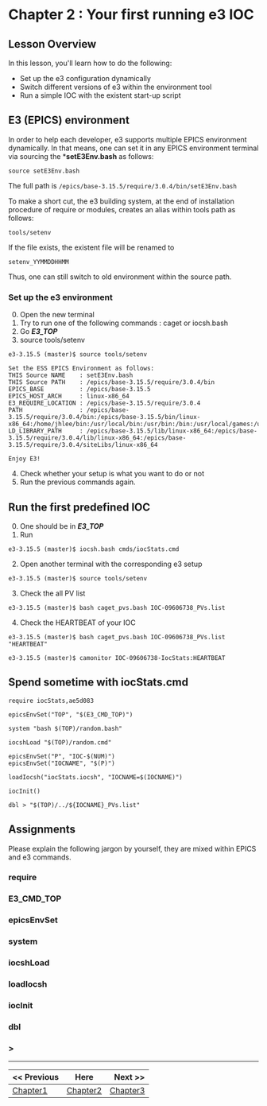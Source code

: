 # Chapter 2 : Your first running e3 IOC

## Lesson Overview

In this lesson, you'll learn how to do the following:
* Set up the e3 configuration dynamically
* Switch different versions of e3 within the environment tool
* Run a simple IOC with the existent start-up script


## E3 (EPICS) environment


In order to help each developer, e3 supports multiple EPICS environment dynamically. In that means, one can set it in any EPICS environment terminal via sourcing the ***setE3Env.bash** as follows:

```
source setE3Env.bash
```

The full path is ```/epics/base-3.15.5/require/3.0.4/bin/setE3Env.bash```

To make a short cut, the e3 building system, at the end of installation procedure of require or modules, creates an alias within tools path as follows:
```
tools/setenv
```
If the file exists, the existent file will be renamed to
```
setenv_YYMMDDHHMM
```

Thus, one can still switch to old environment within the source path.


### Set up the e3 environment

0. Open the new terminal
1. Try to run one of the following commands : caget or iocsh.bash
2. Go ***E3_TOP***
3. source tools/setenv
```
e3-3.15.5 (master)$ source tools/setenv

Set the ESS EPICS Environment as follows:
THIS Source NAME    : setE3Env.bash
THIS Source PATH    : /epics/base-3.15.5/require/3.0.4/bin
EPICS_BASE          : /epics/base-3.15.5
EPICS_HOST_ARCH     : linux-x86_64
E3_REQUIRE_LOCATION : /epics/base-3.15.5/require/3.0.4
PATH                : /epics/base-3.15.5/require/3.0.4/bin:/epics/base-3.15.5/bin/linux-x86_64:/home/jhlee/bin:/usr/local/bin:/usr/bin:/bin:/usr/local/games:/usr/games
LD_LIBRARY_PATH     : /epics/base-3.15.5/lib/linux-x86_64:/epics/base-3.15.5/require/3.0.4/lib/linux-x86_64:/epics/base-3.15.5/require/3.0.4/siteLibs/linux-x86_64

Enjoy E3!
```
4. Check whether your setup is what you want to do or not
5. Run the previous commands again.


## Run the first predefined IOC

0. One should be in ***E3_TOP***
1. Run
``` 
e3-3.15.5 (master)$ iocsh.bash cmds/iocStats.cmd 
```
2. Open another terminal with the corresponding e3 setup
```
e3-3.15.5 (master)$ source tools/setenv
```
3. Check the all PV list
```
e3-3.15.5 (master)$ bash caget_pvs.bash IOC-09606738_PVs.list
```
4. Check the HEARTBEAT of your IOC

```
e3-3.15.5 (master)$ bash caget_pvs.bash IOC-09606738_PVs.list "HEARTBEAT"
```

```
e3-3.15.5 (master)$ camonitor IOC-09606738-IocStats:HEARTBEAT
```


## Spend sometime with iocStats.cmd 

```
require iocStats,ae5d083

epicsEnvSet("TOP", "$(E3_CMD_TOP)")

system "bash $(TOP)/random.bash"

iocshLoad "$(TOP)/random.cmd"

epicsEnvSet("P", "IOC-$(NUM)")
epicsEnvSet("IOCNAME", "$(P)")

loadIocsh("iocStats.iocsh", "IOCNAME=$(IOCNAME)")

iocInit()

dbl > "$(TOP)/../${IOCNAME}_PVs.list"
```

## Assignments

Please explain the following jargon by yourself, they are mixed within EPICS and e3 commands.

### require

### E3_CMD_TOP

### epicsEnvSet

### system

### iocshLoad

### loadIocsh

### iocInit

### dbl

### > 



------------------
<< Previous | Here  | Next >>
:--- | --- |---: 
[Chapter1](chapter1.md) | [Chapter2](chapter2.md) | [Chapter3](chapter3.md)

